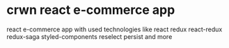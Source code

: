# crwn react e-commerce app
react e-commerce app with used technologies like react redux react-redux redux-saga styled-components reselect persist and more

